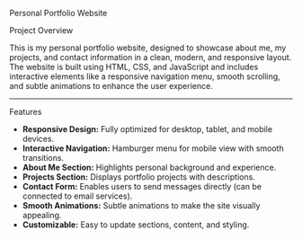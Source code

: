 Personal Portfolio Website 

Project Overview

This is my personal portfolio website, designed to showcase about me, my projects, and contact information in a clean, modern, and responsive layout.  
The website is built using HTML, CSS, and JavaScript and includes interactive elements like a responsive navigation menu, smooth scrolling, and subtle animations to enhance the user experience.  

---

Features

- **Responsive Design:** Fully optimized for desktop, tablet, and mobile devices.  
- **Interactive Navigation:** Hamburger menu for mobile view with smooth transitions.  
- **About Me Section:** Highlights personal background and experience.  
- **Projects Section:** Displays portfolio projects with descriptions.  
- **Contact Form:** Enables users to send messages directly (can be connected to email services).  
- **Smooth Animations:** Subtle animations to make the site visually appealing.  
- **Customizable:** Easy to update sections, content, and styling.

